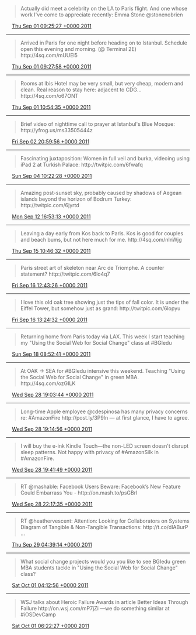 > Actually did meet a celebrity on the LA to Paris flight\. And one whose work I've come to appreciate recently: Emma Stone @stonenobrien

<img src="../../media/tweet.ico" width="12" /> [Thu Sep 01 09:25:27 +0000 2011](https://twitter.com/ChristopherA/status/109195152563777536)

----

> Arrived in Paris for one night before heading on to Istanbul\. Schedule open this evening and morning\. \(@ Terminal 2E\) http://4sq\.com/mUUEl5

<img src="../../media/tweet.ico" width="12" /> [Thu Sep 01 09:27:58 +0000 2011](https://twitter.com/ChristopherA/status/109195785949818880)

----

> Rooms at Ibis Hotel may be very small, but very cheap, modern and clean\. Real reason to stay here: adjacent to CDG\.\.\. http://4sq\.com/o67ONT

<img src="../../media/tweet.ico" width="12" /> [Thu Sep 01 10:54:35 +0000 2011](https://twitter.com/ChristopherA/status/109217584586567681)

----

> Brief video of nighttime call to prayer at Istanbul's Blue Mosque:  http://yfrog\.us/ms33505444z

<img src="../../media/tweet.ico" width="12" /> [Fri Sep 02 20:59:56 +0000 2011](https://twitter.com/ChristopherA/status/109732310835929089)

----

> Fascinating juxtaposition: Women in full veil and burka, videoing using iPad 2 at Turkish Palace:  http://twitpic\.com/6fwafq

<img src="../../media/tweet.ico" width="12" /> [Sun Sep 04 10:22:28 +0000 2011](https://twitter.com/ChristopherA/status/110296664811638784)

----

> Amazing post\-sunset sky, probably caused by shadows of Aegean islands beyond the horizon of Bodrum Turkey: http://twitpic\.com/6jyrtd

<img src="../../media/tweet.ico" width="12" /> [Mon Sep 12 16:53:13 +0000 2011](https://twitter.com/ChristopherA/status/113294103202107393)

----

> Leaving a day early from Kos back to Paris\. Kos is good for couples and beach bums, but not here much for me\. http://4sq\.com/nInWjg

<img src="../../media/tweet.ico" width="12" /> [Thu Sep 15 10:46:32 +0000 2011](https://twitter.com/ChristopherA/status/114288986893197312)

----

> Paris street art of skeleton near Arc de Triomphe\. A counter statement?  http://twitpic\.com/6lo4q7

<img src="../../media/tweet.ico" width="12" /> [Fri Sep 16 12:43:26 +0000 2011](https://twitter.com/ChristopherA/status/114680794492055553)

----

> I love this old oak tree showing just the tips of fall color\. It is under the Eiffel Tower, but somehow just as grand: http://twitpic\.com/6lopyu

<img src="../../media/tweet.ico" width="12" /> [Fri Sep 16 13:24:32 +0000 2011](https://twitter.com/ChristopherA/status/114691137272422400)

----

> Returning home from Paris today via LAX\. This week I start teaching my "Using the Social Web for Social Change" class at \#BGIedu

<img src="../../media/tweet.ico" width="12" /> [Sun Sep 18 08:52:41 +0000 2011](https://twitter.com/ChristopherA/status/115347498134011904)

----

> At OAK \-&gt; SEA for \#BGIedu intensive this weekend\. Teaching "Using the Social Web for Social Change" in green MBA\. http://4sq\.com/ozGILK

<img src="../../media/tweet.ico" width="12" /> [Wed Sep 28 19:03:44 +0000 2011](https://twitter.com/ChristopherA/status/119125153119608832)

----

> Long\-time Apple employee @cdespinosa has many privacy concerns re: \#AmazonFire http://post\.ly/3P9In — at first glance, I have to agree\.

<img src="../../media/tweet.ico" width="12" /> [Wed Sep 28 19:14:56 +0000 2011](https://twitter.com/ChristopherA/status/119127970437795840)

----

> I will buy the e\-ink Kindle Touch—the non\-LED screen doesn't disrupt sleep patterns\. Not happy with privacy of \#AmazonSilk in \#AmazonFire\.

<img src="../../media/tweet.ico" width="12" /> [Wed Sep 28 19:41:49 +0000 2011](https://twitter.com/ChristopherA/status/119134739339821056)

----

> RT @mashable: Facebook Users Beware: Facebook’s New Feature Could Embarrass You \- http://on\.mash\.to/psGBrI

<img src="../../media/tweet.ico" width="12" /> [Wed Sep 28 22:17:35 +0000 2011](https://twitter.com/ChristopherA/status/119173938717786112)

----

> RT @heathervescent: Attention: Looking for Collaborators on Systems Diagram of Tangible & Non\-Tangible Transactions: http://t\.co/dlABurP \.\.\.

<img src="../../media/tweet.ico" width="12" /> [Thu Sep 29 04:39:14 +0000 2011](https://twitter.com/ChristopherA/status/119269981342007296)

----

> What social change projects would you you like to see BGIedu green MBA students tackle in "Using the Social Web for Social Change" class?

<img src="../../media/tweet.ico" width="12" /> [Sat Oct 01 04:12:56 +0000 2011](https://twitter.com/ChristopherA/status/119988138235011072)

----

> WSJ talks about Heroic Failure Awards in article Better Ideas Through Failure http://on\.wsj\.com/mP7jZi —we do something similar at \#iOSDevCamp

<img src="../../media/tweet.ico" width="12" /> [Sat Oct 01 06:22:27 +0000 2011](https://twitter.com/ChristopherA/status/120020733282889728)